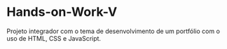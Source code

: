 # Hands-on-Work-V
Projeto integrador com o tema de desenvolvimento de um portfólio com o uso de HTML, CSS e JavaScript.
